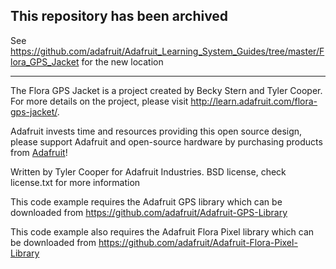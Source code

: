 ## This repository has been archived

See https://github.com/adafruit/Adafruit_Learning_System_Guides/tree/master/Flora_GPS_Jacket for the new location

--------------------------------

The Flora GPS Jacket is a project created by Becky Stern and Tyler Cooper.  For more details on the project, please visit http://learn.adafruit.com/flora-gps-jacket/.

Adafruit invests time and resources providing this open source design, please support Adafruit and open-source hardware by purchasing products from [Adafruit](https://www,adafruit.com/)!

Written by Tyler Cooper for Adafruit Industries. BSD license, check license.txt for more information

This code example requires the Adafruit GPS library which can be downloaded from https://github.com/adafruit/Adafruit-GPS-Library

This code example also requires the Adafruit Flora Pixel library which can be downloaded from https://github.com/adafruit/Adafruit-Flora-Pixel-Library
